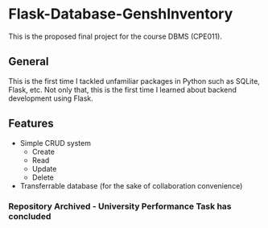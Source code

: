 # Flask-Database-GenshInventory
This is the proposed final project for the course DBMS (CPE011).

## General
This is the first time I tackled unfamiliar packages in Python such as SQLite, Flask, etc. Not only that, this is the first time I learned about backend development using Flask.

## Features
* Simple CRUD system
  * Create
  * Read
  * Update
  * Delete
* Transferrable database (for the sake of collaboration convenience)


### Repository Archived - University Performance Task has concluded

